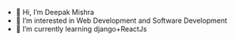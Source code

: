 - 👋 Hi, I’m Deepak Mishra
- 👀 I’m interested in Web Development and Software Development
- 🌱 I’m currently learning django+ReactJs



